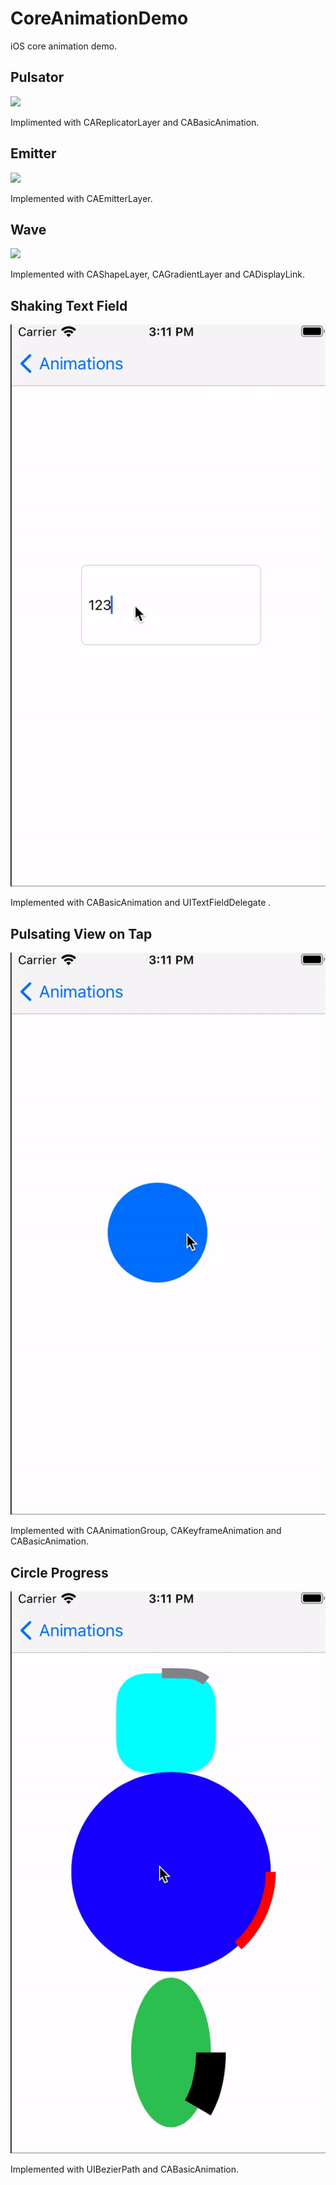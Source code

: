 # CoreAnimationDemo

iOS core animation demo.

## Pulsator

![](README_resources/Pulsator.gif)

Implimented with CAReplicatorLayer and CABasicAnimation.


## Emitter

![](README_resources/Emitter.gif)

Implemented with CAEmitterLayer.


## Wave

![](README_resources/Wave.gif)

Implemented with CAShapeLayer, CAGradientLayer and CADisplayLink.

## Shaking Text Field

![](README_resources/shakingtextfield.gif)

Implemented with CABasicAnimation and UITextFieldDelegate .


## Pulsating View on Tap

![](README_resources/pulsatingview.gif)

Implemented with CAAnimationGroup, CAKeyframeAnimation and CABasicAnimation.


## Circle Progress

![](README_resources/circleprogress.gif)

Implemented with UIBezierPath and CABasicAnimation.


